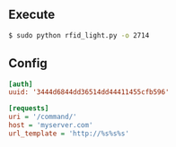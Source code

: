 


## Execute

```bash
$ sudo python rfid_light.py -o 2714
```


## Config

```ini
[auth]
uuid: '3444d6844dd36514dd44411455cfb596'

[requests]
uri = '/command/'
host = 'myserver.com'
url_template = 'http://%s%s%s'
```